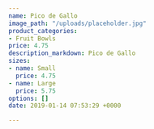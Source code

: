 ```yaml
---
name: Pico de Gallo
image_path: "/uploads/placeholder.jpg"
product_categories:
- Fruit Bowls
price: 4.75
description_markdown: Pico de Gallo
sizes:
- name: Small
  price: 4.75
- name: Large
  price: 5.75
options: []
date: 2019-01-14 07:53:29 +0000

---
```

